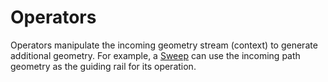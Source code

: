 # Operators

Operators manipulate the incoming geometry stream (context) to generate additional geometry. For example, a [Sweep](/asset-library/operators/sweep) can use the incoming path geometry as the guiding rail for its operation.
